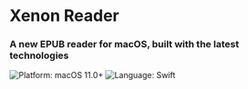 #  Xenon Reader
### A new EPUB reader for macOS, built with the latest technologies

![Platform: macOS 11.0+](https://img.shields.io/badge/platform-macos%2011.0%2B-blue?style=for-the-badge)
![Language: Swift](https://img.shields.io/badge/language-Swift-FA7343?style=for-the-badge)
